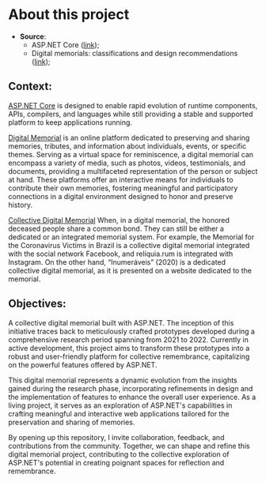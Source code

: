 # About this project

- **Source**:
  - ASP.NET Core ([link](https://dotnet.microsoft.com/apps/aspnet));
  - Digital memorials: classifications and design recommendations ([link](https://sol.sbc.org.br/journals/index.php/jis/article/view/2567));

## **Context:**
[ASP.NET Core](https://dotnet.microsoft.com/apps/aspnet) is designed to enable rapid evolution of runtime components, APIs, compilers, and languages while still providing a stable and supported platform to keep applications running.

[Digital Memorial](https://sol.sbc.org.br/journals/index.php/jis/article/view/2567) is an online platform dedicated to preserving and sharing memories, tributes, and information about individuals, events, or specific themes. Serving as a virtual space for reminiscence, a digital memorial can encompass a variety of media, such as photos, videos, testimonials, and documents, providing a multifaceted representation of the person or subject at hand. These platforms offer an interactive means for individuals to contribute their own memories, fostering meaningful and participatory connections in a digital environment designed to honor and preserve history.

[Collective Digital Memorial](https://sol.sbc.org.br/journals/index.php/jis/article/view/2567) When, in a digital memorial, the honored deceased people share a common bond. They can still be either a dedicated or an integrated memorial system. For example, the Memorial for the Coronavirus Victims in Brazil is a collective digital memorial integrated with the social network Facebook, and relíquia.rum is integrated with Instagram. On the other hand, “Inumeráveis” (2020) is a dedicated collective digital memorial, as it is presented on a website dedicated to the memorial.


## **Objectives:**
A collective digital memorial built with ASP.NET. The inception of this initiative traces back to meticulously crafted prototypes developed during a comprehensive research period spanning from 2021 to 2022. Currently in active development, this project aims to transform these prototypes into a robust and user-friendly platform for collective remembrance, capitalizing on the powerful features offered by ASP.NET.

This digital memorial represents a dynamic evolution from the insights gained during the research phase, incorporating refinements in design and the implementation of features to enhance the overall user experience. As a living project, it serves as an exploration of ASP.NET's capabilities in crafting meaningful and interactive web applications tailored for the preservation and sharing of memories.

By opening up this repository, I invite collaboration, feedback, and contributions from the community. Together, we can shape and refine this digital memorial project, contributing to the collective exploration of ASP.NET's potential in creating poignant spaces for reflection and remembrance.

